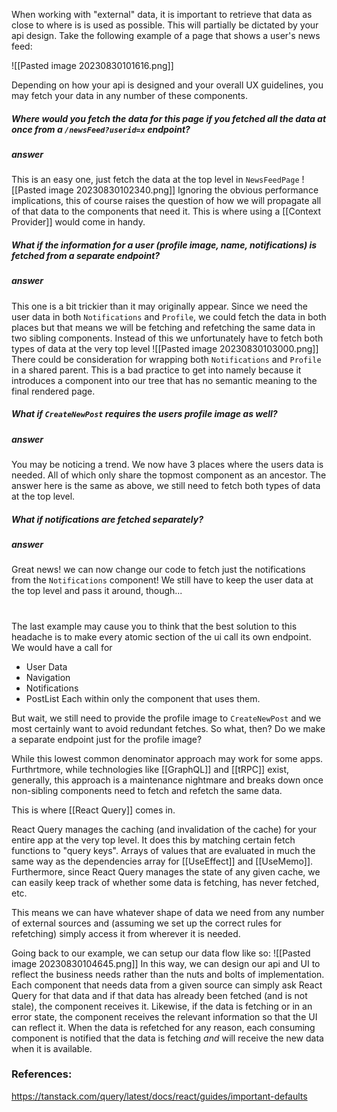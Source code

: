 When working with "external" data, it is important to retrieve that data as close to where is is used as possible. This will partially be dictated by your api design. Take the following example of a page that shows a user's news feed:

![[Pasted image 20230830101616.png]]

Depending on how your api is designed and your overall UX guidelines, you may fetch your data in any number of these components.

##### Where would you fetch the data for this page if you fetched all the data at once from a `/newsFeed?userid=x` endpoint?
##### answer
This is an easy one, just fetch the data at the top level in `NewsFeedPage`
![[Pasted image 20230830102340.png]]
Ignoring the obvious performance implications, this of course raises the question of how we will propagate all of that data to the components that need it. This is where using a [[Context Provider]] would come in handy.
##### What if the information for a user (profile image, name, notifications) is fetched from a separate endpoint?
##### answer
This one is a bit trickier than it may originally appear. Since we need the user data in both `Notifications` and `Profile`, we could fetch the data in both places but that means we will be fetching and refetching the same data in two sibling components. Instead of this we unfortunately have to fetch both types of data at the very top level
![[Pasted image 20230830103000.png]]
There could be consideration for wrapping both `Notifications` and `Profile` in a shared parent. This is a bad practice to get into namely because it introduces a component into our tree that has no semantic meaning to the final rendered page. 

##### What if `CreateNewPost` requires the users profile image as well?
##### answer
You may be noticing a trend. We now have 3 places where the users data is needed. All of which only share the topmost component as an ancestor. The answer here is the same as above, we still need to fetch both types of data at the top level.

##### What if notifications are fetched separately?
##### answer
Great news! we can now change our code to fetch just the notifications from the `Notifications` component! We still have to keep the user data at the top level and pass it around, though...

#
The last example may cause you to think that the best solution to this headache is to make every atomic section of the ui call its own endpoint. We would have a call for 
- User Data
- Navigation
- Notifications 
- PostList 
Each within only the component that uses them.

But wait, we still need to provide the profile image to `CreateNewPost` and we most certainly want to avoid redundant fetches. So what, then? Do we make a separate endpoint just for the profile image?

While this lowest common denominator approach may work for some apps. Furthrtmore, while technologies like [[GraphQL]] and [[tRPC]] exist, generally, this approach is a maintenance nightmare and breaks down once non-sibling components need to fetch and refetch the same data.

This is where [[React Query]] comes in.

React Query manages the caching (and invalidation of the cache) for your entire app at the very top level. It does this by matching certain fetch functions to "query keys". Arrays of values that are evaluated in much the same way as the dependencies array for [[UseEffect]] and [[UseMemo]]. Furthermore, since React Query manages the state of any given cache, we can easily keep track of whether some data is fetching, has never fetched, etc. 

This means we can have whatever shape of data we need from any number of external sources and (assuming we set up the correct rules for refetching) simply access it from wherever it is needed.

Going back to our example, we can setup our data flow like so:
![[Pasted image 20230830104645.png]]
In this way, we can design our api and UI to reflect the business needs rather than the nuts and bolts of implementation. Each component that needs data from a given source can simply ask React Query for that data and if that data has already been fetched (and is not stale), the component receives it. Likewise, if the data is fetching or in an error state, the component receives the relevant information so that the UI can reflect it. When the data is refetched for any reason, each consuming component is notified that the data is fetching *and* will receive the new data when it is available.

### References:
https://tanstack.com/query/latest/docs/react/guides/important-defaults
